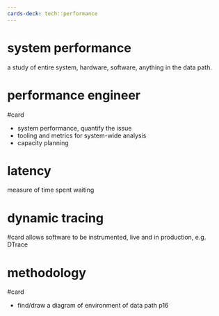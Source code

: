 ```yaml
---
cards-deck: tech::performance
---
```


# system performance
a study of entire system, hardware, software, anything in the data path.

# performance engineer
#card
- system performance, quantify the issue
- tooling and metrics for system-wide analysis
- capacity planning

# latency
measure of time spent waiting

# dynamic tracing
#card
allows software to be instrumented, live and in production, e.g. DTrace

# methodology
#card
- find/draw a diagram of environment of data path
p16
